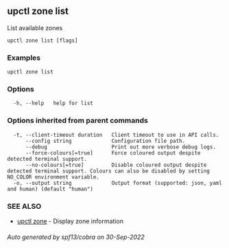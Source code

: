 ## upctl zone list

List available zones

```
upctl zone list [flags]
```

### Examples

```
upctl zone list
```

### Options

```
  -h, --help   help for list
```

### Options inherited from parent commands

```
  -t, --client-timeout duration   Client timeout to use in API calls.
      --config string             Configuration file path.
      --debug                     Print out more verbose debug logs.
      --force-colours[=true]      Force coloured output despite detected terminal support.
      --no-colours[=true]         Disable coloured output despite detected terminal support. Colours can also be disabled by setting NO_COLOR environment variable.
  -o, --output string             Output format (supported: json, yaml and human) (default "human")
```

### SEE ALSO

* [upctl zone](upctl_zone.md)	 - Display zone information

###### Auto generated by spf13/cobra on 30-Sep-2022

